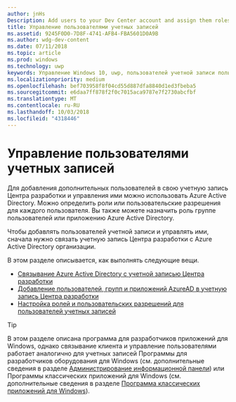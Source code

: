```yaml
---
author: jnHs
Description: Add users to your Dev Center account and assign them roles with specific permissions.
title: Управление пользователями учетных записей
ms.assetid: 9245F0D0-7D8F-4741-AFB4-FBA5601D0A9B
ms.author: wdg-dev-content
ms.date: 07/11/2018
ms.topic: article
ms.prod: windows
ms.technology: uwp
keywords: Управление Windows 10, uwp, пользователей учетной записи пользователей, azure ad, многопользовательской, несколько пользователей
ms.localizationpriority: medium
ms.openlocfilehash: bef703958f8f04cd55d887dfa8840d1ed3fbeba5
ms.sourcegitcommit: e6daa7ff878f2f0c7015aca9787e7f2730abcfbf
ms.translationtype: MT
ms.contentlocale: ru-RU
ms.lasthandoff: 10/03/2018
ms.locfileid: "4318446"
---
```

# <a name="manage-account-users"></a>Управление пользователями учетных записей

Для добавления дополнительных пользователей в свою учетную запись Центра разработки и управления ими можно использовать Azure Active Directory. Можно определить роли или пользовательские разрешения для каждого пользователя. Вы также можете назначить роль группе пользователей или приложению Azure Active Directory.

Чтобы добавлять пользователей учетной записи и управлять ими, сначала нужно связать учетную запись Центра разработки с Azure Active Directory организации. 

В этом разделе описывается, как выполнять следующие вещи.

-   [Связывание Azure Active Directory с учетной записью Центра разработки](associate-azure-ad-with-dev-center.md)
-   [Добавление пользователей, групп и приложений AzureAD в учетную запись Центра разработки](add-users-groups-and-azure-ad-applications.md)
-   [Настройка ролей и пользовательских разрешений для пользователей учетных записей](set-custom-permissions-for-account-users.md)

> [!TIP]
> В этом разделе описана программа для разработчиков приложений для Windows, однако связывание клиента и управление пользователями работает аналогично для учетных записей Программы для разработчиков оборудования для Windows (см. дополнительные сведения в разделе [Администрирование информационной панели](https://docs.microsoft.com/windows-hardware/drivers/dashboard/dashboard-administration)) или Программы классических приложений для Windows (см. дополнительные сведения в разделе [Программа классических приложений для Windows](https://docs.microsoft.com/windows/desktop/appxpkg/windows-desktop-application-program#add-and-manage-account-users)).
